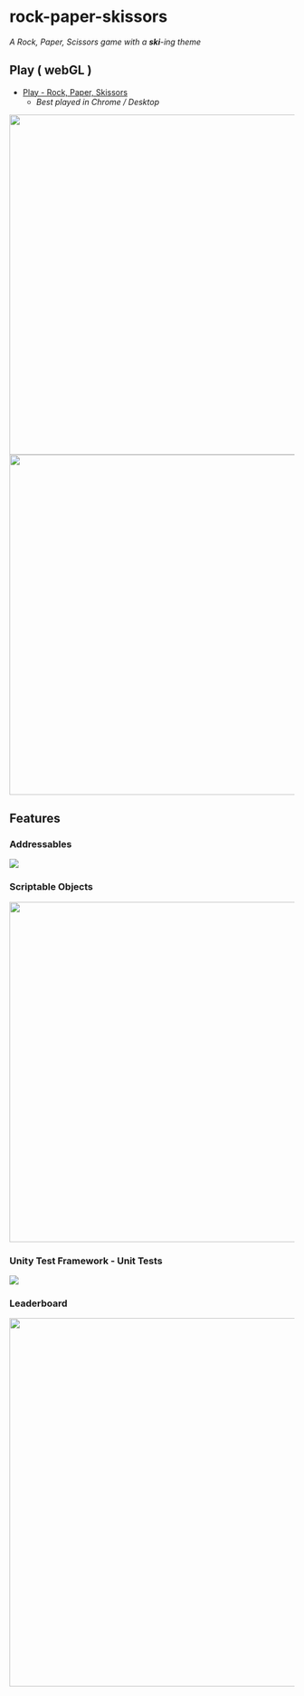 # rock-paper-skissors
*A Rock, Paper, Scissors game with a **ski**-ing theme*

## Play ( webGL )
- [Play - Rock, Paper, Skissors](https://www.balrajbasi.com/games/rock_paper_skissors/)
  - *Best played in Chrome / Desktop*

<img src="https://www.balrajbasi.com/gm/rps/github/rpsDemo1.gif" width="600px"/>
<img src="https://www.balrajbasi.com/gm/rps/github/rpsDemo2.gif" width="600px"/>

<br>

## Features

### Addressables
<img src="https://www.balrajbasi.com/gm/rps/github/addressables.png"/>

### Scriptable Objects
<img src="https://www.balrajbasi.com/gm/rps/github/scriptable_objects.png" width="600px"/>

### Unity Test Framework - Unit Tests
<img src="https://www.balrajbasi.com/gm/rps/github/test_framework.png"/>

### Leaderboard
<img src="https://www.balrajbasi.com/gm/rps/github/leaderboard.png" width="650px"/>
